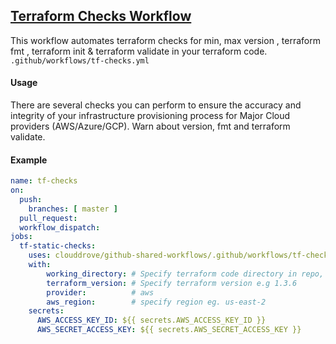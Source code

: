 ## [Terraform Checks Workflow](https://github.com/clouddrove/github-shared-workflows/blob/master/.github/workflows/tf-checks.yml)

This workflow automates terraform checks for min, max version , terraform fmt , terraform init & terraform validate in your terraform code. `.github/workflows/tf-checks.yml`

#### Usage
There are several checks you can perform to ensure the accuracy and integrity of your infrastructure provisioning process for Major Cloud providers (AWS/Azure/GCP). Warn about version, fmt and terraform validate.

#### Example
```yaml
name: tf-checks
on:
  push:
    branches: [ master ]
  pull_request:
  workflow_dispatch:
jobs:
  tf-static-checks:
    uses: clouddrove/github-shared-workflows/.github/workflows/tf-checks.yml@master
    with:  
        working_directory: # Specify terraform code directory in repo, eg. './_example/complete/'
        terraform_version: # Specify terraform version e.g 1.3.6
        provider:          # aws
        aws_region:        # specify region eg. us-east-2
    secrets:
      AWS_ACCESS_KEY_ID: ${{ secrets.AWS_ACCESS_KEY_ID }}
      AWS_SECRET_ACCESS_KEY: ${{ secrets.AWS_SECRET_ACCESS_KEY }} 
```